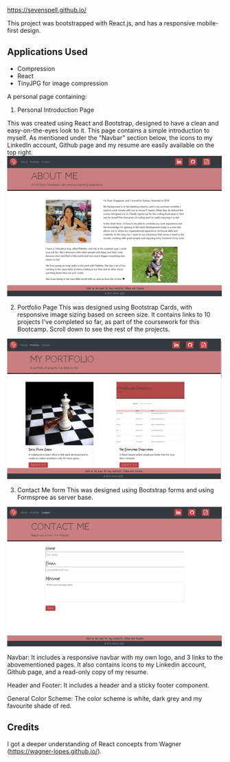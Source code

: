 https://sevenspell.github.io/

This project was bootstrapped with React.js, and has a responsive mobile-first design.

## Applications Used
+ Compression
+ React
+ TinyJPG for image compression

A personal page containing:
1) Personal Introduction Page

This was created using React and Bootstrap, designed to have a clean and easy-on-the-eyes look to it. This page contains a simple introduction to myself. As mentioned under the "Navbar" section below, the icons to my LinkedIn account, Github page and my resume are easily available on the top right.
<img src="screenshots/Screenshot1.png" width= "500" >


2) Portfolio Page
This was designed using Bootstrap Cards, with responsive image sizing based on screen size. It contains links to 10 projects I've completed so far, as part of the coursework for this Bootcamp. Scroll down to see the rest of the projects.

<img src="screenshots/Screenshot2.png" width= "500" >


3) Contact Me form
This was designed using Bootstrap forms and using Formspree as server base.

<img src="screenshots/Screenshot3.png" width= "500" >

Navbar:
It includes a responsive navbar with my own logo, and 3 links to the abovementioned pages. It also contains icons to my Linkedin account, Github page, and a read-only copy of my resume.

Header and Footer:
It includes a header and a sticky footer component.

General Color Scheme:
The color scheme is white, dark grey and my favourite shade of red.

## Credits
I got a deeper understanding of React concepts from Wagner (https://wagner-lopes.github.io/).


